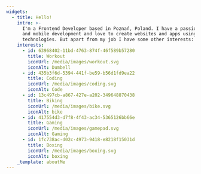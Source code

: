 ```yaml
---
widgets:
  - title: Hello!
    intro: >-
      I'm a Frontend Developer based in Poznań, Poland. I have a passion for web
      and mobile development and love to create websites and apps using modern
      technologies. But apart from my job I have some other interests:
    interests:
      - id: 63968402-11bd-4763-874f-46f589b57280
        title: Workout
        iconUrl: /media/images/workout.svg
        iconAlt: Dumbell
      - id: 435b3f6d-5394-441f-be59-b56d1fd9ea22
        title: Coding
        iconUrl: /media/images/coding.svg
        iconAlt: Code
      - id: 13c497cb-a867-427e-a202-349648870438
        title: Biking
        iconUrl: /media/images/bike.svg
        iconAlt: bike
      - id: 417554d3-d7f8-4f43-ac34-5365126bb66e
        title: Gaming
        iconUrl: /media/images/gamepad.svg
        iconAlt: Gaming
      - id: 1fc738ac-d02c-4973-9418-e8218f15031d
        title: Boxing
        iconUrl: /media/images/boxing.svg
        iconAlt: boxing
    _template: aboutMe
---
```


